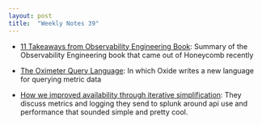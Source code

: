 ```yaml
---
layout: post
title:  "Weekly Notes 39"
---
```


* [11 Takeaways from Observability Engineering Book](https://continuousimprovement.medium.com/11-takeaways-from-observability-engineering-book-a572b3d89730): Summary of the Observability Engineering book that came out of Honeycomb recently

* [The Oximeter Query Language](https://rfd.shared.oxide.computer/rfd/0463): In which Oxide writes a new language for querying metric data

* [How we improved availability through iterative simplification](https://github.blog/engineering/engineering-principles/how-we-improved-availability-through-iterative-simplification/): They discuss metrics and logging they send to splunk around api use and performance that sounded simple and pretty cool.